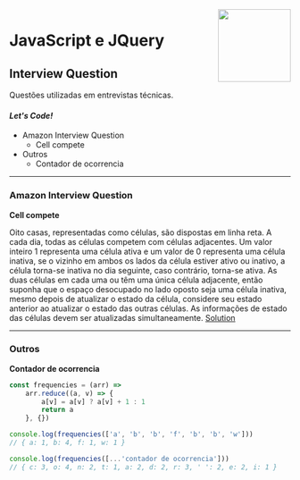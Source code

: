 ﻿<img src="https://i.ibb.co/M6nBBb0/mascote.png" align="right" width="130">

# JavaScript e JQuery

## Interview Question

Questões utilizadas em entrevistas técnicas.

#### _Let's Code!_

- Amazon Interview Question
    - Cell compete
- Outros
    - Contador de ocorrencia

--- 

### Amazon Interview Question

**Cell compete**

Oito casas, representadas como células, são dispostas em linha reta. A cada dia, todas as células competem com células
adjacentes. Um valor inteiro 1 representa uma célula ativa e um valor de 0 representa uma célula inativa, se o vizinho
em ambos os lados da célula estiver ativo ou inativo, a célula torna-se inativa no dia seguinte, caso contrário,
torna-se ativa. As duas células em cada uma ou têm uma única célula adjacente, então suponha que o espaço desocupado no
lado oposto seja uma célula inativa, mesmo depois de atualizar o estado da célula, considere seu estado anterior ao
atualizar o estado das outras células. As informações de estado das células devem ser atualizadas simultaneamente.
[Solution](https://github.com/JoseMateusCamargo/javascript/blob/main/interview-question/amazon.cell.compete.js)

---

### Outros

**Contador de ocorrencia**

```Javascript
const frequencies = (arr) =>
    arr.reduce((a, v) => {
        a[v] = a[v] ? a[v] + 1 : 1
        return a
    }, {})

console.log(frequencies(['a', 'b', 'b', 'f', 'b', 'b', 'w']))
// { a: 1, b: 4, f: 1, w: 1 }

console.log(frequencies([...'contador de ocorrencia']))
// { c: 3, o: 4, n: 2, t: 1, a: 2, d: 2, r: 3, ' ': 2, e: 2, i: 1 }
```